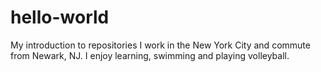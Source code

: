 # hello-world
My introduction to repositories
I work in the New York City and commute from Newark, NJ. 
I enjoy learning, swimming and playing volleyball.
